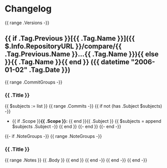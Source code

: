 # Changelog

{{ range .Versions -}}
## {{ if .Tag.Previous }}[{{ .Tag.Name }}]({{ $.Info.RepositoryURL }}/compare/{{ .Tag.Previous.Name }}...{{ .Tag.Name }}){{ else }}{{ .Tag.Name }}{{ end }} ({{ datetime "2006-01-02" .Tag.Date }})

{{ range .CommitGroups -}}
### {{ .Title }}

{{ $subjects := list }}
{{ range .Commits -}}
{{ if not (has .Subject $subjects) -}}
- {{ if .Scope }}**{{ .Scope }}:** {{ end }}{{ .Subject }}
{{ $subjects = append $subjects .Subject -}}
{{ end }}
{{- end }}
{{- end -}}

{{- if .NoteGroups -}}
{{ range .NoteGroups -}}
### {{ .Title }}

{{ range .Notes }}
{{ .Body }}
{{ end }}
{{ end -}}
{{ end -}}
{{ end -}}
